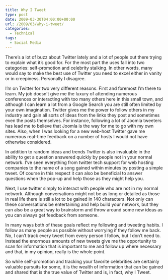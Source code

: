 ```yaml
---
title: Why I Tweet
type: post
date: 2009-03-30T04:00:00+00:00
url: /2009/03/why-i-tweet/
categories:
  - Technical
tags:
  - Social Media
---
```


There’s a lot of buzz about Twitter lately and a lot of people out there trying to explain what it’s good for. For the most part the uses fall into two categories: self-promotion and celebrity stalking. In other words, many would say to make the best use of Twitter you need to excel either in vanity or in creepiness. Personally I disagree.

I’m on Twitter for two very different reasons. First and foremost I’m there to learn. My job doesn’t give me the luxury of attending numerous conferences or interacting with too many others here in this small town, and although I can learn a lot from a Google Search you are still often limited by your own imagination. Twitter gives me the power to follow others in my industry and gain all sorts of ideas from the links they post and sometimes even the posts themselves. For instance, following a lot of Joomla tweeters has lead me to believe that Joomla is the way for me to go with my own sites. Also, when I was looking for a new web-host Twitter gave me numerous real-time feedback on a number of hosts I would not have otherwise considered.

In addition to random ideas and trends Twitter is also invaluable in the ability to get a question answered quickly by people not in your normal network. I’ve seen everything from twitter tech support for web hosting companies to the name of a song gained within minutes by posting a simple tweet. Of course in this respect it can also be beneficial to answer questions when the pop-up and help those as they might help you.

Next, I use twitter simply to interact with people who are not in my normal network. Although conversations might not be as long or detailed as those in real life there is still a lot to be gained in 140 characters. Not only can these conversations be entertaining and help build your network, but they can also be a great way to brainstorm and throw around some new ideas as you can always get feedback from someone.

In many ways both of these goals reflect my following and tweeting habits. I follow as many people as possible without worrying if they follow me back. No, I can’t track every tweet from every person I follow, but I don’t need to. Instead the enormous amounts of new tweets give me the opportunity to scan for information that is important to me and follow up where necessary and that, in my opinion, really is the whole point.

So while self-promotion and tracking your favorite celebrities are certainly valuable pursuits for some, it is the wealth of information that can be gained and shared that is the true value of Twitter and is, in fact, why I Tweet.